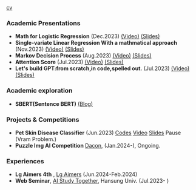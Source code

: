 [cv](https://acrobat.adobe.com/id/urn:aaid:sc:AP:41cdc893-2159-4435-9bab-173004102aba)

### Academic Presentations

* __Math for Logistic Regression__ (Dec.2023) [(Video)](https://hansung.webex.com/hansung/ldr.php?RCID=aa1050a678baff365b5d21b36d5fbe37) [(Slides)](https://acrobat.adobe.com/id/urn:aaid:sc:AP:0bef3ea1-16a2-4ab2-9ec6-9ce7e111afca) 
* __Single-variate Linear Regression With a mathmatical approach__ (Nov.2023) [(Video)](https://hansung.webex.com/hansung/ldr.php?RCID=0afae573ce6ceb63c3ae25d65833e82a) [(Slides)](https://acrobat.adobe.com/id/urn:aaid:sc:AP:fbc86a55-e629-4e95-b080-85ca017597f2) 
* __Markov Decision Process__ (Aug.2023) [(Video)](https://hansung.webex.com/hansung/ldr.php?RCID=92d2534d78c37dfb526ff83d6904e7ad) [(Slides)](https://acrobat.adobe.com/id/urn:aaid:sc:AP:2fa23830-f414-4b4d-8fbb-baf7f016818e) 
* __Attention Score__ (Jul.2023) [(Video)](https://hansung.webex.com/hansung/ldr.php?RCID=80011d2126fbcea39ab1300cfca1e1ab) [(Slides)](https://acrobat.adobe.com/id/urn:aaid:sc:AP:61b0273e-a310-443d-a279-0f11f0c4ba16) 
* __Let's build GPT:from scratch,in code,spelled out.__ (Jul.2023) [(Video)](https://hansung.webex.com/hansung/ldr.php?RCID=80011d2126fbcea39ab1300cfca1e1ab) [(Slides)](https://acrobat.adobe.com/id/urn:aaid:sc:AP:8ba50a2e-7403-4e4b-a51e-697a80c87ac2)

### Academic exploration

* __SBERT(Sentence BERT)__ [(Blog)](https://shinhyun-soo.github.io/sbert/)

### Projects & Competitions

* __Pet Skin Disease Classifier__ (Jun.2023) [Codes](https://github.com/ShinHyun-soo/pet-skin-disease-classifier) [Video](https://hansung.webex.com/hansung/ldr.php?RCID=f90b10eca0290af39d4878a86380f652) [Slides](https://acrobat.adobe.com/id/urn:aaid:sc:AP:5cbc4f09-8510-47c7-9ea6-4e8344bee5d4)  Pause (Vram Problem.)
* __Puzzle Img AI Competition__ [Dacon](https://dacon.io/competitions/official/236207/overview/description), (Jan.2024-), Ongoing.

### Experiences

* __Lg Aimers 4th__ , [Lg Aimers](https://www.lgaimers.ai/) (Jun.2024-Feb.2024)
* __Web Seminar__, [AI Study Together](https://sites.google.com/hansung.ac.kr/ai-study-scheduler/%ED%99%88), Hansung Univ. (Jul.2023- )
  

